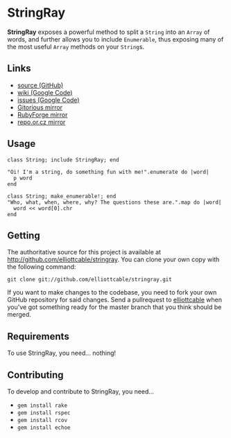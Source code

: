 StringRay
=========

**StringRay** exposes a powerful method to split a `String` into an `Array` of
words, and further allows you to include `Enumerable`, thus exposing many of the most useful `Array` methods on your `String`s.

Links
-----

* [source (GitHub)](http://github.com/elliottcable/stringray "GitHub source repository")
* [wiki (Google Code)](http://code.google.com/p/stringray/w/list "Google Code wiki")
* [issues (Google Code)](http://code.google.com/p/stringray/issues "Google Code issues")
* [Gitorious mirror](http://gitorious.org/projects/stringray "Gitorious source repository")
* [RubyForge mirror](http://rubyforge.org/projects/stringray/ "RubyForge project")
* [repo.or.cz mirror](http://repo.or.cz/w/stringray.git "repo.or.cz source repository")


Usage
-----
    
    class String; include StringRay; end
    
    "Oi! I'm a string, do something fun with me!".enumerate do |word|
      p word
    end
    
    class String; make_enumerable!; end
    "Who, what, when, where, why? The questions these are.".map do |word|
      word << word[0].chr
    end
    
Getting
-------

The authoritative source for this project is available at
<http://github.com/elliottcable/stringray>. You can clone your own copy with
the following command:

    git clone git://github.com/elliottcable/stringray.git

If you want to make changes to the codebase, you need to fork your own GitHub
repository for said changes. Send a pullrequest to [elliottcable](http://github.com/elliottcable "elliottcable on GitHub")
when you've got something ready for the master branch that you think should be
merged.

Requirements
------------

To use StringRay, you need... nothing!

Contributing
------------

To develop and contribute to StringRay, you need...

* `gem install rake`
* `gem install rspec`
* `gem install rcov`
* `gem install echoe`